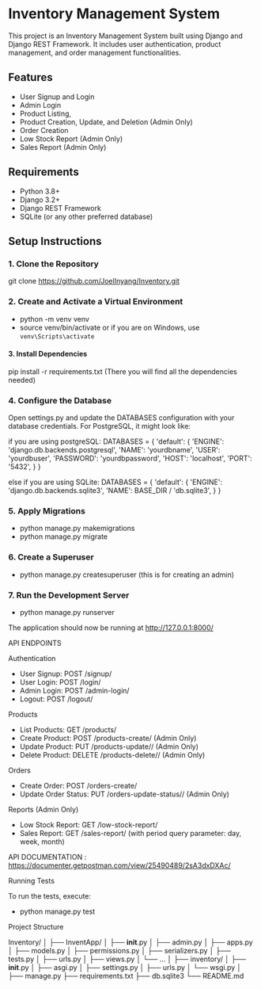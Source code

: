 # Inventory Management System

This project is an Inventory Management System built using Django and Django REST Framework. It includes user authentication, product management, and order management functionalities.

## Features

- User Signup and Login
- Admin Login
- Product Listing, 
- Product Creation, Update, and Deletion (Admin Only)
- Order Creation
- Low Stock Report (Admin Only)
- Sales Report (Admin Only)

## Requirements

- Python 3.8+
- Django 3.2+
- Django REST Framework
- SQLite (or any other preferred database)

## Setup Instructions

### 1. Clone the Repository


git clone https://github.com/JoelInyang/Inventory.git

### 2. Create and Activate a Virtual Environment

- python -m venv venv
- source venv/bin/activate or if you are on Windows, use `venv\Scripts\activate`


#### 3. Install Dependencies

pip install -r requirements.txt (There you will find all the dependencies needed)


### 4. Configure the Database
Open settings.py and update the DATABASES configuration with your database credentials. For PostgreSQL, it might look like:

if you are using postgreSQL:
        DATABASES = {
            'default': {
                'ENGINE': 'django.db.backends.postgresql',
                'NAME': 'yourdbname',
                'USER': 'yourdbuser',
                'PASSWORD': 'yourdbpassword',
                'HOST': 'localhost',
                'PORT': '5432',
            }
        }

else if you are using SQLite:
        DATABASES = {
            'default': {
                'ENGINE': 'django.db.backends.sqlite3',
                'NAME': BASE_DIR / 'db.sqlite3',
            }
        }

### 5. Apply Migrations

- python manage.py makemigrations
- python manage.py migrate

### 6. Create a Superuser

- python manage.py createsuperuser (this is for creating an admin)


### 7. Run the Development Server

- python manage.py runserver

The application should now be running at http://127.0.0.1:8000/



API ENDPOINTS

Authentication
- User Signup: POST /signup/
- User Login: POST /login/
- Admin Login: POST /admin-login/
- Logout: POST /logout/

Products
- List Products: GET /products/
- Create Product: POST /products-create/ (Admin Only)
- Update Product: PUT /products-update/<id>/ (Admin Only)
- Delete Product: DELETE /products-delete/<id>/ (Admin Only)

Orders
- Create Order: POST /orders-create/
- Update Order Status: PUT /orders-update-status/<id>/ (Admin Only)

Reports (Admin Only)
- Low Stock Report: GET /low-stock-report/
- Sales Report: GET /sales-report/ (with period query parameter: day, week, month)


API DOCUMENTATION : https://documenter.getpostman.com/view/25490489/2sA3dxDXAc/ 


Running Tests

To run the tests, execute:
- python manage.py test


Project Structure

Inventory/
│
├── InventApp/
│   ├── __init__.py
│   ├── admin.py
│   ├── apps.py
│   ├── models.py
│   ├── permissions.py
│   ├── serializers.py
│   ├── tests.py
│   ├── urls.py
│   ├── views.py
│   └── ...
│
├── inventory/
│   ├── __init__.py
│   ├── asgi.py
│   ├── settings.py
│   ├── urls.py
│   └── wsgi.py
│
├── manage.py
├── requirements.txt
├── db.sqlite3
└── README.md

